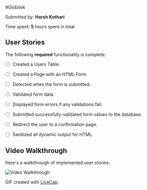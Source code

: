 #Globitek

Submitted by: **Harsh Kothari**

Time spent: **5** hours spent in total

## User Stories

The following **required** functionality is complete:
* [ ] Created a Users Table.
* [ ] Created a Page with an HTML Form
* [ ] Detected when the form is submitted.
* [ ] Validated form data.
* [ ] Displayed form errors if any validations fail.
* [ ] Submitted successfully-validated form values to the database.
* [ ] Redirect the user to a confirmation page.
* [ ] Sanitized all dynamic output for HTML.


## Video Walkthrough

Here's a walkthrough of implemented user stories:

<img src='https://giphy.com/gifs/l3q2KVqTD0xUKw0g0' title='Codepath week 1' width='' alt='Video Walkthrough' />

GIF created with [LiceCap](http://www.cockos.com/licecap/).

